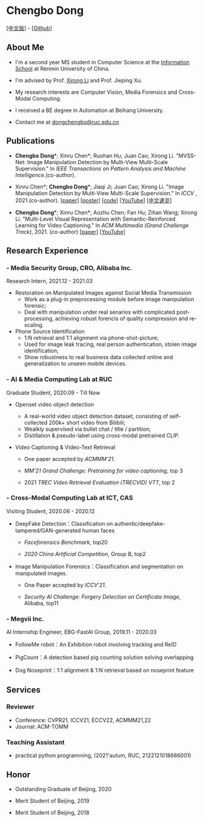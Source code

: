 # **Chengbo Dong**
[[中文版]](ch_index.md) - [[Github]](https://github.com/dong03/)
<!-- [[CV]](Chengbo_Dong_CV.pdf) -  -->

## **About Me**
- I'm a second year MS student in Computer Science at the [Information School](http://info.ruc.edu.cn/) at Renmin University of China.

- I'm advised by Prof. [Xirong Li](http://lixirong.net/) and Prof. Jieping Xu. 

- My research interests are Computer Vision, Media Forensics and Cross-Modal Computing.

- I received a BE degree in Automation at Beihang University.

- Contact me at dongchengbo@ruc.edu.cn

## **Publications**
- **Chengbo Dong**\*; Xinru Chen\*; Ruohan Hu; Juan Cao; Xirong Li. "MVSS-Net: Image Manipulation Detection by Multi-View Multi-Scale Supervision." In *IEEE Transactions on
Pattern Analysis and Machine Intelligence*.(co-author). 

- Xinru Chen\*; **Chengbo Dong**\*; Jiaqi Ji; Juan Cao; Xirong Li. "Image Manipulation Detection by Multi-View Multi-Scale Supervision."
In *ICCV* , 2021.(co-author). [[paper](https://openaccess.thecvf.com/content/ICCV2021/papers/Chen_Image_Manipulation_Detection_by_Multi-View_Multi-Scale_Supervision_ICCV_2021_paper.pdf)] [[poster](mvssnet_poster.pdf)] [[code](https://github.com/dong03/MVSS-Net)] [[YouTube](https://youtu.be/TbZSklpYkeU)] [[中文速览]](https://mp.weixin.qq.com/s/Jkq2gQX-_Ss3kziIJU-oEg) 

- **Chengbo Dong**\*; Xinru Chen\*; Aozhu Chen; Fan Hu; Zihan Wang; Xirong Li. "Multi-Level Visual Representation with Semantic-Reinforced Learning for Video Captioning." In *ACM Multimedia (Grand Challenge Track)*, 2021. (co-author) [[paper]](https://dl.acm.org/doi/10.1145/3474085.3479217) [[YouTube](https://youtu.be/jl-75Sz_QUw)]

## **Research Experience**
<!-- ### - BingAds & PIQ, STCA, Microsoft Inc.
Software Development Engineer Intern, 2022.05 - till now -->
### - Media Security Group, CRO, Alibaba Inc.
Research Intern, 2021.12 - 2021.03
- Restoration on Manipulated Images against Social Media Transmission
    - Work as a plug-in preprocessing module before image manipulation forensic;
    - Deal with manipulation under real senarios with complicated post-processing, achieving robust forencis of quality compression and re-scaling.
- Phone Source Identification
    - 1:N retrieval and 1:1 alignment via phone-shot-picture;
    - Used for image leak tracing, real person authentication, stolen image identification;
    - Show robustness to real business data collected online and generalization to unseen mobile devices.

### - AI & Media Computing Lab at RUC
Graduate Student,             2020.09 - Till Now
- Openset video object detection
    - A real-world video object detection dataset, consisting of self-collected 200k+ short video from Bilibili;
    - Wealkly supervised via bullet chat / title / partition;
    - Distillation \& pseudo-label using cross-modal pretrained CLIP.

- Video Captioning & Video-Text Retrieval

    - One paper accepted by *ACMMM'21*.

    - *MM'21 Grand Challenge: Pretraining for video captioning*, top 3
    
    - 2021 *TREC Video Retrieval Evaluation (TRECVID) VTT*, top 2

### - Cross-Modal Computing Lab at ICT, CAS
Visiting Student, 2020.06 - 2020.12

- DeepFake Detection：Classification on authentic/deepfake-tampered/GAN-generated human faces

    - *Faceforensics Benchmark*,  top20

    - *2020 China Artificial Competition*, Group B, top2

- Image Manipulation Forensics：Classification and segmentation on manipulated images.

    - One Paper accepted by *ICCV'21*.

    - *Security AI Challenge: Forgery Detection on Certificate Image*, Alibaba, top11

### - Megvii Inc.
AI Internship Engineer, EBG-FastAI Group, 2019.11 - 2020.03

- FollowMe robot：An Exhibition robot involving tracking and ReID

- PigCount：A detection based pig counting solution solving overlapping

- Dog Noseprint：1:1 alignment & 1:N retrieval based on noseprint feature


## **Services**
### Reviewer
- Conference: CVPR21, ICCV21, ECCV22, ACMMM21,22
- Journal: ACM-TOMM

### Teaching Assistant
- practical python programming, (2021'autum, RUC, 2122121018666001)

## **Honor**
- Outstanding Graduate of Beijing, 2020

- Merit Student of Beijing, 2019

- Merit Student of Beijing, 2018